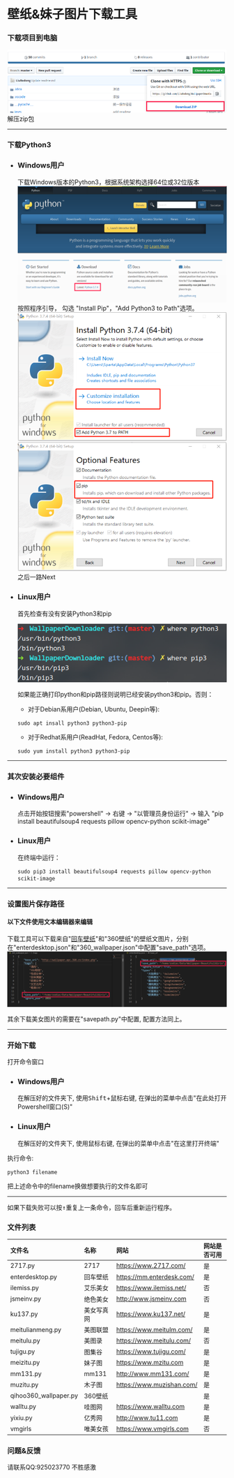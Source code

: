 # 壁纸&妹子图片下载工具
### 下载项目到电脑
![Download Project](imgs/download_project.png "Download Project")
解压zip包
***
### 下载Python3
* ### Windows用户
   下载Windows版本的Python3，根据系统架构选择64位或32位版本
   ![下载Pyhon3](imgs/readme_download_python3.png "下载Pyhon3")   
   按照程序引导， 勾选 "Install Pip"，"Add Python3 to Path"选项。
    ![Add Python3 to Path](imgs/read_me_install_python3_1.png "Add Python3 to Path")
   ![Install Pip](imgs/read_me_install_python3_2.png "Install Pip")
    之后一路Next
* ### Linux用户
    首先检查有没有安装Python3和pip
    
    ![Check Python3](imgs/read_me_check_python3_linux.png "Check Python3")
    
    如果能正确打印python和pip路径则说明已经安装python3和pip。否则：
    * 对于Debian系用户(Debian, Ubuntu, Deepin等):
    ```
    sudo apt insall python3 python3-pip
    ```
    * 对于Redhat系用户(ReadHat, Fedora, Centos等):
    ```
    sudo yum install python3 python3-pip
    ```
***
### 其次安装必要组件
* ### Windows用户
    点击开始按钮搜索"powershell" -> 右键 -> "以管理员身份运行" -> 输入 "pip install beautifulsoup4 requests pillow opencv-python scikit-image"
* ### Linux用户
   在终端中运行：
    ```
    sudo pip3 install beautifulsoup4 requests pillow opencv-python scikit-image
    ```
***
### 设置图片保存路径
#### **以下文件使用文本编辑器来编辑**

下载工具可以下载来自"[回车壁纸](https://mm.enterdesk.com)"和"360壁纸"的壁纸文图片，分别在"enterdesktop.json"和"360_wallpaper.json"中配置"save_path"选项。
![Wallpaper SavePath Settings](imgs/settings_1.png "Wallpaper SavePath Settings")

其余下载美女图片的需要在\"savepath.py\"中配置, 配置方法同上。
***
### 开始下载
打开命令窗口
* ### Windows用户
    在解压好的文件夹下, 使用<kbd>Shift</kbd>+<kbd>鼠标右键</kbd>, 在弹出的菜单中点击"在此处打开Powershell窗口(S)"
* ### Linux用户
    在解压好的文件夹下, 使用<kbd>鼠标右键</kbd>, 在弹出的菜单中点击"在这里打开终端"
    
执行命令:
```
python3 filename
```
把上述命令中的filename换做想要执行的文件名即可
***
如果下载失败可以按<kbd>↑</kbd>重复上一条命令，回车后重新运行程序。
### 文件列表
| 文件名 | 名称 | 网站 | 网站是否可用 |
|:----  |:---- |:---- |:----|
|2717.py|2717  |https://www.2717.com/|是|
|enterdesktop.py|回车壁纸|https://mm.enterdesk.com/|是|
|ilemiss.py|艾乐美女|https://www.ilemiss.net/|否|
|jsmeinv.py|绝色美女|http://www.jsmeinv.com|否|
|ku137.py|美女写真网|https://www.ku137.net/|是|
|meitulianmeng.py|美图联盟|https://www.meitulm.com/|是|
|meitulu.py|美图录|https://www.meitulu.com/|否|
|tujigu.py|图集谷|https://www.tujigu.com/|是|
|meizitu.py|妹子图|https://www.mzitu.com|是|
|mm131.py|mm131|http://www.mm131.com/|是|
|muzitu.py|木子图|https://www.muzishan.com/|是|
|qihoo360_wallpaper.py|360壁纸||是|
|walltu.py|哇图网|https://www.walltu.com|是|
|yixiu.py|亿秀网|http://www.tu11.com|是|
|vmgirls|唯美女孩|https://www.vmgirls.com|否|

### 问题&反馈
   请联系QQ:925023770
   不胜感激
